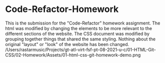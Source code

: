 # Code-Refactor-Homework 
This is the submission for the "Code-Refactor" homework assignment. 
The html was modified by changing the elements to be more relevant to the different sections of the website. 
The CSS document was modified by grouping together things that shared the same styling. 
Nothing about the original "layout" or "look" of the website has been changed. 
/Users/rastarmusic/Projects/gt-atl-virt-fsf-pt-08-2021-u-c/01-HTML-Git-CSS/02-Homework/Assets/01-html-css-git-homework-demo.png
